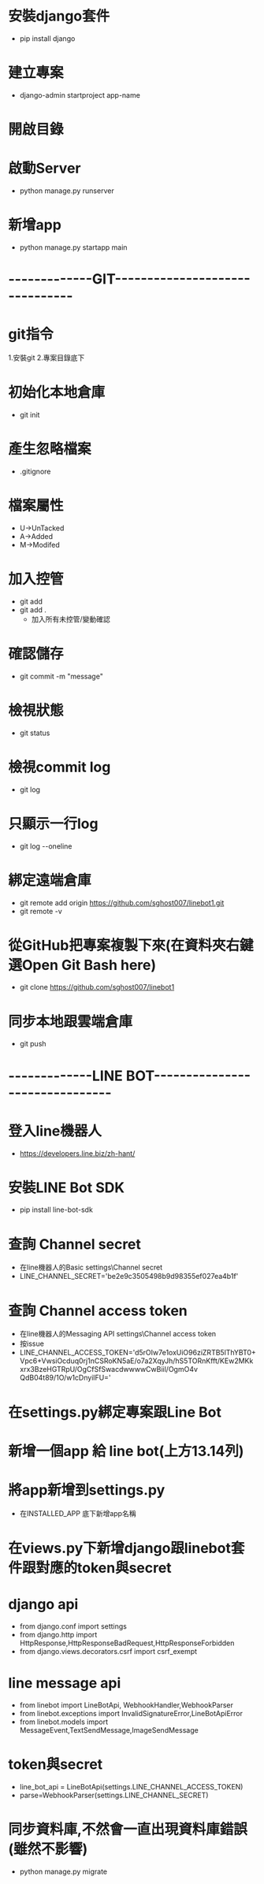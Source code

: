 # 安裝django套件
- pip install django


# 建立專案
- django-admin startproject app-name

# 開啟目錄 

# 啟動Server
- python manage.py runserver

# 新增app
- python manage.py startapp main

# -------------GIT-------------------------------
# git指令
1.安裝git
2.專案目錄底下

# 初始化本地倉庫  
- git init

# 產生忽略檔案
- .gitignore

# 檔案屬性
- U->UnTacked
- A->Added
- M->Modifed

# 加入控管
- git add <filename>
- git add .
	-  加入所有未控管/變動確認

# 確認儲存
- git commit -m "message" 

# 檢視狀態
- git status

# 檢視commit log 
- git log
# 只顯示一行log
- git log --oneline

# 綁定遠端倉庫 
- git remote add origin https://github.com/sghost007/linebot1.git
- git remote -v

# 從GitHub把專案複製下來(在資料夾右鍵選Open Git Bash here)
- git clone https://github.com/sghost007/linebot1

# 同步本地跟雲端倉庫
- git push

# -------------LINE BOT-------------------------------

# 登入line機器人
- https://developers.line.biz/zh-hant/

# 安裝LINE Bot SDK
- pip install line-bot-sdk

# 查詢 Channel secret
- 在line機器人的Basic settings\Channel secret
- LINE_CHANNEL_SECRET='be2e9c3505498b9d98355ef027ea4b1f'

# 查詢 Channel access token
- 在line機器人的Messaging API settings\Channel access token
- 按issue
- LINE_CHANNEL_ACCESS_TOKEN='d5rOIw7e1oxUiO96ziZRTB5lThYBT0+Vpc6+VwsiOcduq0rj1nCSRoKN5aE/o7a2XqyJh/hS5TORnKfft/KEw2MKkxrx3BzeHGTRpU/OgCfSfSwacdwwwwCwBiil/OgmO4v QdB04t89/1O/w1cDnyilFU='

# 在settings.py綁定專案跟Line Bot

# 新增一個app 給 line bot(上方13.14列)
# 將app新增到settings.py
- 在INSTALLED_APP 底下新增app名稱

# 在views.py下新增django跟linebot套件跟對應的token與secret
 # django api
- from django.conf import settings
- from django.http import HttpResponse,HttpResponseBadRequest,HttpResponseForbidden
- from django.views.decorators.csrf import csrf_exempt
 # line message api
- from linebot import LineBotApi, WebhookHandler,WebhookParser
- from linebot.exceptions import InvalidSignatureError,LineBotApiError
- from linebot.models import MessageEvent,TextSendMessage,ImageSendMessage
 # token與secret
- line_bot_api = LineBotApi(settings.LINE_CHANNEL_ACCESS_TOKEN)
- parse=WebhookParser(settings.LINE_CHANNEL_SECRET)

# 同步資料庫,不然會一直出現資料庫錯誤(雖然不影響)
- python manage.py migrate

